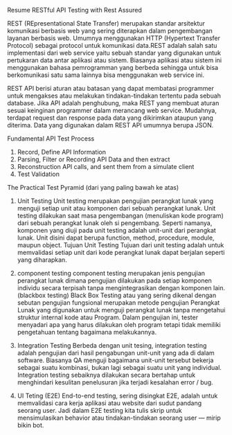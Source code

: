 Resume 
RESTful API Testing with Rest Assured

REST (REpresentational State Transfer) merupakan standar arsitektur komunikasi berbasis web yang sering diterapkan dalam pengembangan layanan berbasis web. Umumnya menggunakan HTTP (Hypertext Transfer Protocol) sebagai protocol untuk komunikasi data.REST adalah salah satu implementasi dari web service yaitu sebuah standar yang digunakan untuk pertukaran data antar aplikasi atau sistem. Biasanya aplikasi atau sistem ini menggunakan bahasa pemrogramman yang berbeda sehingga untuk bisa berkomunikasi satu sama lainnya bisa menggunakan web service ini.

REST API berisi aturan atau batasan yang dapat membatasi programmer untuk mengakses atau melakukan tindakan-tindakan tertentu pada sebuah database. Jika API adalah penghubung, maka REST yang membuat aturan sesuai keinginan programmer dalam merancang web service. Mudahnya, terdapat request dan response pada data yang dikirimkan ataupun yang diterima. Data yang digunakan dalam REST API umumnya berupa JSON. 

Fundamental API Test Process
1. Record, Define API Information
2. Parsing, Filter or Recording API Data and then extract
3. Reconstruction API calls, and sent them from a simulate client
4. Test Validation

The Practical Test Pyramid
(dari yang paling bawah ke atas)

1. Unit Testing
Unit testing merupakan pengujian perangkat lunak yang menguji setiap unit atau komponen dari sebuah perangkat lunak. Unit testing dilakukan saat masa pengembangan (menuliskan kode program) dari sebuah perangkat lunak oleh si pengembang.
Seperti namanya, komponen yang diuji pada unit testing adalah unit-unit dari perangkat lunak. Unit disini dapat berupa function, method, procedure, module, maupun object.
Tujuan Unit Testing
Tujuan dari unit testing adalah untuk memvalidasi setiap unit dari kode perangkat lunak dapat berjalan seperti yang diharapkan.

2. component testing
component testing merupakan jenis pengujian perangkat lunak dimana pengujian dilakukan pada setiap komponen individu secara terpisah tanpa mengintegrasikan dengan komponen lain.
(blackbox testing)
Black Box Testing atau yang sering dikenal dengan sebutan pengujian fungsional merupakan metode pengujian Perangkat Lunak yang digunakan untuk menguji perangkat lunak tanpa mengetahui struktur internal kode atau Program. Dalam pengujian ini, tester menyadari apa yang harus dilakukan oleh program tetapi tidak memiliki pengetahuan tentang bagaimana melakukannya.

3. Integration Testing
Berbeda dengan unit tesing, integration testing adalah pengujian dari hasil pengabungan unit-unit yang ada di dalam software. Biasanya QA menguji bagaimana unit-unit tersebut bekerja sebagai suatu kombinasi, bukan lagi sebagai suatu unit yang individual. Integration testing sebaiknya dilakukan secara bertahap untuk menghindari kesulitan penelusuran jika terjadi kesalahan error / bug.

4. UI Teting (E2E)
End-to-end testing, sering disingkat E2E, adalah untuk memvalidasi cara kerja aplikasi atau website dari sudut pandang seorang user. Jadi dalam E2E testing kita tulis skrip untuk mensimulasikan behavior atau tindakan-tindakan seorang user — mirip bikin bot.

